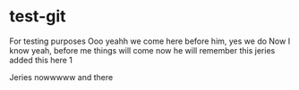 # test-git
For testing purposes 
Ooo yeahh
we come here before him, yes we do
Now I know yeah, before me things will come
now he will remember this
jeries added this here 1

Jeries nowwwww
and there
